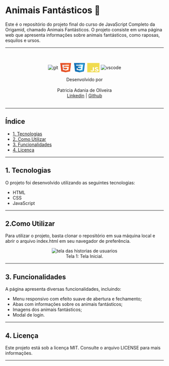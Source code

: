 # Animais Fantásticos 🦁

Este é o repositório do projeto final do curso de JavaScript Completo da Origamid, chamado Animais Fantásticos. O projeto consiste em uma página web que apresenta informações sobre animais fantásticos, como raposas, esquilos e ursos.

***
<div align="center">
   
  <br>
  <br>
  <img align="center" alt="git" height="30" width="40" src="https://cdn.jsdelivr.net/gh/devicons/devicon/icons/git/git-original.svg" />
  <img align="center" alt="Rafa-HTML" height="30" width="40" src="https://raw.githubusercontent.com/devicons/devicon/master/icons/html5/html5-original.svg">
  <img align="center" alt="Rafa-CSS" height="30" width="40" src="https://raw.githubusercontent.com/devicons/devicon/master/icons/css3/css3-original.svg">
  <img align="center" alt="Rafa-Js" height="30" width="40" src="https://raw.githubusercontent.com/devicons/devicon/master/icons/javascript/javascript-plain.svg">
  <img align="center" alt="vscode" height="30" width="40" src="https://cdn.jsdelivr.net/gh/devicons/devicon/icons/vscode/vscode-original.svg" />
 
  <br>

  Desenvolvido por <br>
  <br>
    Patricia Adania de Oliveira<br>
  [Linkedin](https://www.linkedin.com/in/patriciadania/) | [Github](https://github.com/patriciadania)
  <br>
  <br>
  
</div>
 
***

## Índice

* [1. Tecnologias](#1-tecnologias) 
* [2. Como Utilizar](#2-como-utilizar) 
* [3. Funcionalidades](#3-funcionalidades) 
* [4. Licença](#4-licença) 


***
## 1. Tecnologias <br>
O projeto foi desenvolvido utilizando as seguintes tecnologias:

- HTML<br>
- CSS<br>
- JavaScript<br>

***
## 2.Como Utilizar <br>
Para utilizar o projeto, basta clonar o repositório em sua máquina local e abrir o arquivo index.html em seu navegador de preferência.
<div align="center">
  <img alt="tela das historias de usuarios" src="https://github.com/patriciadania/animais-fantasticos/assets/120285942/761a4896-3f9f-4960-b3a9-998079c010e9"/><br>
  Tela 1: Tela Inicial.

</div>

***
## 3. Funcionalidades <br>
A página apresenta diversas funcionalidades, incluindo: <br>

- Menu responsivo com efeito suave de abertura e fechamento; <br>
- Abas com informações sobre os animais fantásticos; <br>
- Imagens dos animais fantásticos; <br>
- Modal de login. <br>

***
## 4. Licença <br>
Este projeto está sob a licença MIT. Consulte o arquivo LICENSE para mais informações.

***





